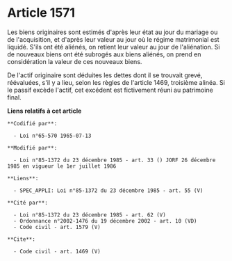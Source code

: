 # Article 1571

Les biens originaires sont estimés d'après leur état au jour du mariage ou de l'acquisition, et d'après leur valeur au jour
où le régime matrimonial est liquidé. S'ils ont été aliénés, on retient leur valeur au jour de l'aliénation. Si de nouveaux
biens ont été subrogés aux biens aliénés, on prend en considération la valeur de ces nouveaux biens. 

De l'actif originaire sont déduites les dettes dont il se trouvait grevé, réévaluées, s'il y a lieu, selon les règles de
l'article 1469, troisième alinéa. Si le passif excède l'actif, cet excédent est fictivement réuni au patrimoine final.

**Liens relatifs à cet article**

	**Codifié par**:

	  - Loi n°65-570 1965-07-13

	**Modifié par**:

	  - Loi n°85-1372 du 23 décembre 1985 - art. 33 () JORF 26 décembre 1985 en vigueur le 1er juillet 1986

	**Liens**:

	  - SPEC_APPLI: Loi n°85-1372 du 23 décembre 1985 - art. 55 (V)

	**Cité par**:

	  - Loi n°85-1372 du 23 décembre 1985 - art. 62 (V)
	  - Ordonnance n°2002-1476 du 19 décembre 2002 - art. 10 (VD)
	  - Code civil - art. 1579 (V)

	**Cite**:

	  - Code civil - art. 1469 (V)

